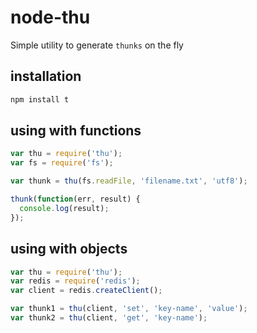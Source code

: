 node-thu
========

Simple utility to generate `thunks` on the fly

## installation

~~~bash
npm install t
~~~

## using with functions

~~~js
var thu = require('thu');
var fs = require('fs');

var thunk = thu(fs.readFile, 'filename.txt', 'utf8');

thunk(function(err, result) {
  console.log(result);
});
~~~

## using with objects

~~~js
var thu = require('thu');
var redis = require('redis');
var client = redis.createClient();

var thunk1 = thu(client, 'set', 'key-name', 'value');
var thunk2 = thu(client, 'get', 'key-name');
~~~